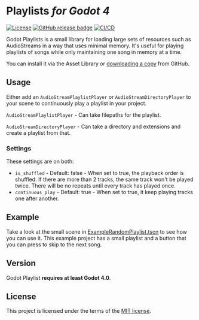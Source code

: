 # Playlists _for Godot 4_

[![License](https://img.shields.io/github/license/myyk/godot-playlists)](https://github.com/myyk/godot-playlists/blob/add-testing/LICENSE)
[![GitHub release badge](https://badgen.net/github/release/myyk/godot-playlists/stable)](https://github.com/myyk/godot-playlists/releases/latest)
[![CI/CD](https://github.com/myyk/godot-playlists/actions/workflows/ci.yml/badge.svg)](https://github.com/myyk/godot-playlists/actions/workflows/ci.yml)

Godot Playlists is a small library for loading large sets of resources such as AudioStreams in a way that uses minimal memory. It's useful for playing playlists of songs while only maintaining one song in memory at a time.

You can install it via the Asset Library or [downloading a copy](https://github.com/myyk/godot-playlists/archive/refs/heads/main.zip) from GitHub.

## Usage

Either add an `AudioStreamPlaylistPlayer` or `AudioStreamDirectoryPlayer` to your scene to continuously play a playlist in your project.

`AudioStreamPlaylistPlayer` - Can take filepaths for the playlist.

`AudioStreamDirectoryPlayer` - Can take a directory and extensions and create a playlist from that.

### Settings

These settings are on both:

- `is_shuffled` - Default: false - When set to true, the playback order is shuffled. If there are more than 2 tracks, the same track won't be played twice. There will be no repeats until every track has played once.
- `continuous_play` - Default: true - When set to true, it keep playing tracks one after another.

## Example

Take a look at the small scene in [ExampleRandomPlaylist.tscn](example/ExampleRandomPlaylist.tscn) to see how you can use it. This example project has a small playlist and a button that you can press to skip to the next song.

## Version

Godot Playlist **requires at least Godot 4.0**.

## License
This project is licensed under the terms of the [MIT license](https://github.com/myyk/godot-playlists/blob/main/LICENSE).
